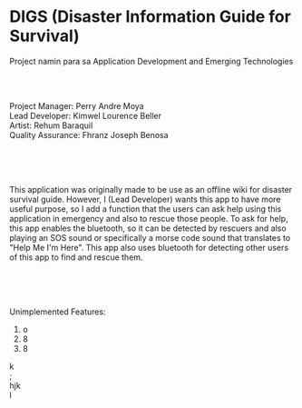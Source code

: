 # DIGS (Disaster Information Guide for Survival)
<!--- comment --->
Project namin para sa Application Development and Emerging Technologies

<br/> <br/>

Project Manager: Perry Andre Moya  <br/>
Lead Developer: Kimwel Lourence Beller  <br/>
Artist: Rehum Baraquil  <br/>
Quality Assurance: Fhranz Joseph Benosa <br/>

<br/> <br/> <br/>

This application was originally made to be use as an offline wiki for disaster survival guide. 
However, I (Lead Developer) wants this app to have more useful purpose, so I add a function that the users can ask help using this application in emergency and also to rescue those people. 
To ask for help, this app enables the bluetooth, so it can be detected by rescuers and also playing an SOS sound or specifically a morse code sound that translates to "Help Me I'm Here". 
This app also uses bluetooth for detecting other users of this app to find and rescue them. <br/>

<br/> <br/> <br/>

Unimplemented Features: <br/>
1. o
2. 8
3. 8

k\
;\
hjk\
l
